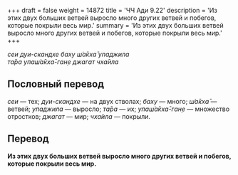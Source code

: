 +++
draft = false
weight = 14872
title = 'ЧЧ Ади 9.22'
description = 'Из этих двух больших ветвей выросло много других ветвей и побегов, которые покрыли весь мир.'
summary = 'Из этих двух больших ветвей выросло много других ветвей и побегов, которые покрыли весь мир.'
+++

_сеи дуи-скандхе баху ш́а̄кха̄ упаджила  
та̄ра упаш́а̄кха̄-ган̣е джагат чха̄ила_

## Пословный перевод

_сеи_ — тех; _дуи_\-_скандхе_ — на двух стволах; _баху_ — много; _ш́а̄кха̄_ — ветвей; _упаджила_ — выросло; _та̄ра_ — их; _упаш́а̄кха̄_\-_ган̣е_ — множество отростков; _джагат_ — мир; _чха̄ила_ — покрыли.

## Перевод

**Из этих двух больших ветвей выросло много других ветвей и побегов, которые покрыли весь мир.**
